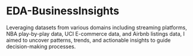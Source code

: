 # EDA-BusinessInsights
Leveraging datasets from various domains including streaming platforms, NBA play-by-play data, UCI E-commerce data, and Airbnb listings data, I aimed to uncover patterns, trends, and actionable insights to guide decision-making processes.

